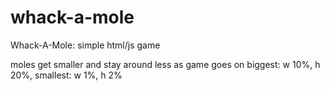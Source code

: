 whack-a-mole
============

Whack-A-Mole: simple html/js game



moles get smaller and stay around less as game goes on
biggest: w 10%, h 20%, smallest: w 1%, h 2%

